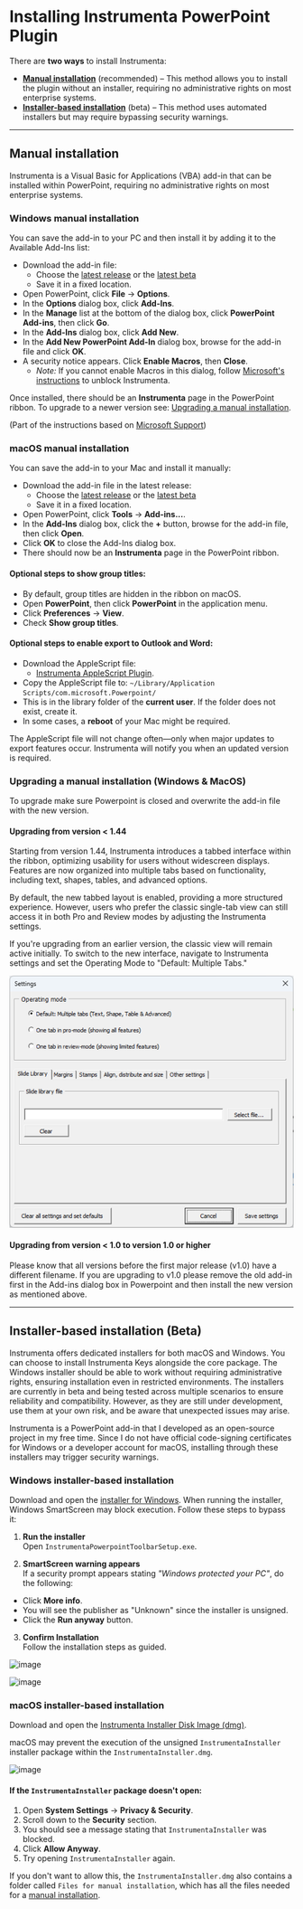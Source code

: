 # Installing Instrumenta PowerPoint Plugin

There are **two ways** to install Instrumenta:
- **[Manual installation](#manual-installation)** (recommended) – This method allows you to install the plugin without an installer, requiring no administrative rights on most enterprise systems.
- **[Installer-based installation](#installer-based-installation-beta)** (beta) – This method uses automated installers but may require bypassing security warnings.

---

## Manual installation

Instrumenta is a Visual Basic for Applications (VBA) add-in that can be installed within PowerPoint, requiring no administrative rights on most enterprise systems.

### Windows manual installation

You can save the add-in to your PC and then install it by adding it to the Available Add-Ins list:

- Download the add-in file:  
  - Choose the [latest release](https://github.com/iappyx/Instrumenta/releases/download/1.49/InstrumentaPowerpointToolbar.ppam) or the [latest beta](https://github.com/iappyx/Instrumenta/raw/main/bin/InstrumentaPowerpointToolbar.ppam)  
  - Save it in a fixed location.
- Open PowerPoint, click **File** → **Options**.
- In the **Options** dialog box, click **Add-Ins**.
- In the **Manage** list at the bottom of the dialog box, click **PowerPoint Add-ins**, then click **Go**.
- In the **Add-Ins** dialog box, click **Add New**.
- In the **Add New PowerPoint Add-In** dialog box, browse for the add-in file and click **OK**.
- A security notice appears. Click **Enable Macros**, then **Close**.  
  - *Note:* If you cannot enable Macros in this dialog, follow [Microsoft's instructions](https://support.microsoft.com/en-gb/topic/a-potentially-dangerous-macro-has-been-blocked-0952faa0-37e7-4316-b61d-5b5ed6024216) to unblock Instrumenta.

Once installed, there should be an **Instrumenta** page in the PowerPoint ribbon. 
To upgrade to a newer version see: [Upgrading a manual installation](#upgrading-a-manual-installation-windows--macos). 

(Part of the instructions based on [Microsoft Support](https://support.microsoft.com/en-us/office/add-or-load-a-powerpoint-add-in-3de8bbc2-2481-457a-8841-7334cd5b455f))

### macOS manual installation

You can save the add-in to your Mac and install it manually:

- Download the add-in file in the latest release:  
  - Choose the [latest release](https://github.com/iappyx/Instrumenta/releases/download/1.49/InstrumentaPowerpointToolbar.ppam) or the [latest beta](https://github.com/iappyx/Instrumenta/raw/main/bin/InstrumentaPowerpointToolbar.ppam)  
  - Save it in a fixed location.
- Open PowerPoint, click **Tools** → **Add-ins...**.
- In the **Add-Ins** dialog box, click the **+** button, browse for the add-in file, then click **Open**.
- Click **OK** to close the Add-Ins dialog box.
- There should now be an **Instrumenta** page in the PowerPoint ribbon.

#### Optional steps to show group titles:
- By default, group titles are hidden in the ribbon on macOS.
- Open **PowerPoint**, then click **PowerPoint** in the application menu.
- Click **Preferences** → **View**.
- Check **Show group titles**.

#### Optional steps to enable export to Outlook and Word:
- Download the AppleScript file:  
  - [Instrumenta AppleScript Plugin](https://github.com/iappyx/Instrumenta/releases/download/1.49/InstrumentaAppleScriptPlugin.applescript).
- Copy the AppleScript file to: `~/Library/Application Scripts/com.microsoft.Powerpoint/`
- This is in the library folder of the **current user**. If the folder does not exist, create it.
- In some cases, a **reboot** of your Mac might be required.

The AppleScript file will not change often—only when major updates to export features occur. Instrumenta will notify you when an updated version is required.

### Upgrading a manual installation (Windows & MacOS)
To upgrade make sure Powerpoint is closed and overwrite the add-in file with the new version. 

#### Upgrading from version < 1.44
Starting from version 1.44, Instrumenta introduces a tabbed interface within the ribbon, optimizing usability for users without widescreen displays. Features are now organized into multiple tabs based on functionality, including text, shapes, tables, and advanced options.

By default, the new tabbed layout is enabled, providing a more structured experience. However, users who prefer the classic single-tab view can still access it in both Pro and Review modes by adjusting the Instrumenta settings.

If you're upgrading from an earlier version, the classic view will remain active initially. To switch to the new interface, navigate to Instrumenta settings and set the Operating Mode to "Default: Multiple Tabs."

![Alt text](img/instrumenta-win-settings-1.44.png?raw=true "Instrumenta Powerpoint Toolbar settings (Windows)")

#### Upgrading from version < 1.0 to version 1.0 or higher
Please know that all versions before the first major release (v1.0) have a different filename. If you are upgrading to v1.0 please remove the old add-in first in the Add-ins dialog box in Powerpoint and then install the new version as mentioned above.

---

## Installer-based installation (Beta)

Instrumenta offers dedicated installers for both macOS and Windows. You can choose to install Instrumenta Keys alongside the core package. The Windows installer should be able to work without requiring administrative rights, ensuring installation even in restricted environments. The installers are currently in beta and being tested across multiple scenarios to ensure reliability and compatibility. However, as they are still under development, use them at your own risk, and be aware that unexpected issues may arise.

Instrumenta is a PowerPoint add-in that I developed as an open-source project in my free time. Since I do not have official code-signing certificates for Windows or a developer account for macOS, installing through these installers may trigger security warnings.

### Windows installer-based installation

Download and open the [installer for Windows](https://github.com/iappyx/Instrumenta/raw/main/bin/Installers/InstrumentaPowerpointToolbarSetup.exe). 
When running the installer, Windows SmartScreen may block execution. Follow these steps to bypass it:

1. **Run the installer**  
 Open `InstrumentaPowerpointToolbarSetup.exe`.

2. **SmartScreen warning appears**  
 If a security prompt appears stating *"Windows protected your PC"*, do the following:

 - Click **More info**.
 - You will see the publisher as "Unknown" since the installer is unsigned.
 - Click the **Run anyway** button.

3. **Confirm Installation**  
 Follow the installation steps as guided.

![image](https://github.com/user-attachments/assets/43bba1eb-6e30-4fd2-a16e-eb162fe62b1a)

![image](https://github.com/user-attachments/assets/7456d161-d17b-4286-b656-57f0d9cf1d37)

### macOS installer-based installation

Download and open the [Instrumenta Installer Disk Image (dmg)](https://github.com/iappyx/Instrumenta/raw/main/bin/Installers/InstrumentaInstaller.dmg).
 
macOS may prevent the execution of the unsigned `InstrumentaInstaller` installer package within the `InstrumentaInstaller.dmg`. 

![image](https://github.com/user-attachments/assets/b1554c82-db0a-4b24-9252-b5300fbb2557)

#### If the `InstrumentaInstaller` package doesn't open:
1. Open **System Settings** → **Privacy & Security**.
2. Scroll down to the **Security** section.
3. You should see a message stating that `InstrumentaInstaller` was blocked.
4. Click **Allow Anyway**.
5. Try opening `InstrumentaInstaller` again.

If you don't want to allow this, the `InstrumentaInstaller.dmg` also contains a folder called `Files for manual installation`, which has all the files needed for a [manual installation](#manual-installation).
